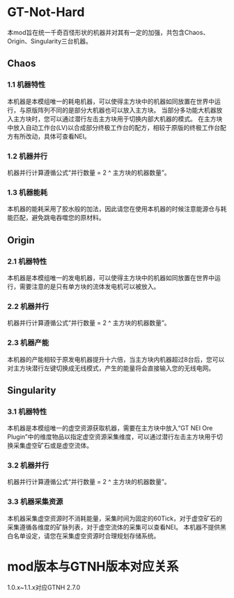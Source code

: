 # GT-Not-Hard
本mod旨在统一千奇百怪形状的机器并对其有一定的加强，共包含Chaos、Origin、Singularity三台机器。

## Chaos
### 1.1 机器特性
本机器是本模组唯一的耗电机器，可以使得主方块中的机器如同放置在世界中运行，与原版阵列不同的是部分大机器也可以放入主方块。
当部分多功能大机器放入主方块时，您可以通过潜行左击主方块用于切换内部大机器的模式。
在主方块中放入自动工作台(LV)以合成部分终极工作台的配方，相较于原版的终极工作台配方有所改动，具体可查看NEI。

### 1.2 机器并行
机器并行计算遵循公式“并行数量 = 2 ^ 主方块的机器数量”。

### 1.3 机器能耗
本机器的能耗采用了胶水般的加法，因此请您在使用本机器的时候注意能源仓与耗能匹配，避免跳电吞噬您的原材料。

## Origin
### 2.1 机器特性
本机器是本模组唯一的发电机器，可以使得主方块中的机器如同放置在世界中运行，需要注意的是只有单方块的流体发电机可以被放入。

### 2.2 机器并行
机器并行计算遵循公式“并行数量 = 2 ^ 主方块的机器数量”。

### 2.3 机器产能
本机器的产能相较于原发电机器提升十六倍，当主方块内机器超过8台后，您可以对主方块潜行左键切换成无线模式，产生的能量将会直接输入您的无线电网。

## Singularity
### 3.1 机器特性
本机器是本模组唯一的虚空资源获取机器，需要在主方块中放入“GT NEI Ore Plugin”中的维度物品以指定虚空资源采集维度，可以通过潜行左击主方块用于切换采集虚空矿石或是虚空流体。

### 3.2 机器并行
机器并行计算遵循公式“并行数量 = 2 ^ 主方块的机器数量”。

### 3.3 机器采集资源
本机器采集虚空资源时不消耗能量，采集时间为固定的60Tick，对于虚空矿石的采集遵循各维度的矿脉列表，对于虚空流体的采集可以查看NEI。
本机器不提供黑白名单设定，请您在采集虚空资源时合理规划存储系统。

# mod版本与GTNH版本对应关系
1.0.x~1.1.x对应GTNH 2.7.0
